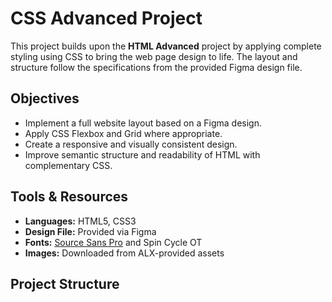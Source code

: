 # CSS Advanced Project

This project builds upon the **HTML Advanced** project by applying complete styling using CSS to bring the web page design to life. The layout and structure follow the specifications from the provided Figma design file.

## Objectives
- Implement a full website layout based on a Figma design.
- Apply CSS Flexbox and Grid where appropriate.
- Create a responsive and visually consistent design.
- Improve semantic structure and readability of HTML with complementary CSS.

## Tools & Resources
- **Languages:** HTML5, CSS3
- **Design File:** Provided via Figma
- **Fonts:** [Source Sans Pro](https://fonts.google.com/specimen/Source+Sans+Pro) and Spin Cycle OT
- **Images:** Downloaded from ALX-provided assets

## Project Structure
